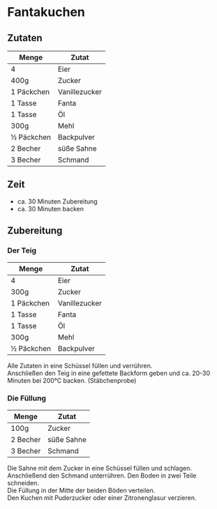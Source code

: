 # Fantakuchen

## Zutaten

|Menge     |Zutat        |
|----------|-------------|
|4         |Eier         |
|400g      |Zucker       |
|1 Päckchen|Vanillezucker|
|1 Tasse   |Fanta        |
|1 Tasse   |Öl           |
|300g      |Mehl         |
|½ Päckchen|Backpulver   |
|2 Becher  |süße Sahne   |
|3 Becher  |Schmand      |


## Zeit

* ca. 30 Minuten Zubereitung
* ca. 30 Minuten backen


## Zubereitung

### Der Teig

|Menge     |Zutat        |
|----------|-------------|
|4         |Eier         |
|300g      |Zucker       |
|1 Päckchen|Vanillezucker|
|1 Tasse   |Fanta        |
|1 Tasse   |Öl           |
|300g      |Mehl         |
|½ Päckchen|Backpulver   |

Alle Zutaten in eine Schüssel füllen und verrühren.  
Anschließen den Teig in eine gefettete Backform geben und ca. 20-30 Minuten bei 200°C backen. (Stäbchenprobe)

### Die Füllung

|Menge     |Zutat        |
|----------|-------------|
|100g      |Zucker       |
|2 Becher  |süße Sahne   |
|3 Becher  |Schmand      |

Die Sahne mit dem Zucker in eine Schüssel füllen und schlagen.  
Anschließend den Schmand unterrühren. Den Boden in zwei Teile schneiden.  
Die Füllung in der Mitte der beiden Böden verteilen.  
Den Kuchen mit Puderzucker oder einer Zitronenglasur verzieren.